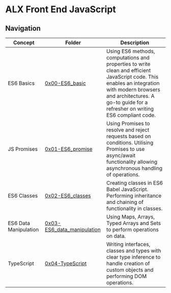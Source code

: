 # ALX Front End JavaScript
## Navigation

| Concept              | Folder                           | Description              |
|----------------------|----------------------------------|--------------------------|
| ES6 Basics           | [0x00-ES6_basic](/0x00-ES6_basic)| Using ES6 methods, computations and properties to write clean and efficient JavaScript code. This enables an integration with modern browsers and architectures. A go-to guide for a refresher on writing ES6 compliant code.|
JS Promises | [0x01-ES6_promise](/0x01-ES6_promise/) | Using Promises to resolve and reject requests based on conditions. Utilising Promises to use async/await functionality allowing asynchronous handling of operations. |
ES6 Classes | [0x02-ES6_classes](/0x02-ES6_classes/) | Creating classes in ES6 Babel JavaScript. Performing inheritance and chaining of functionality in classes. |
ES6 Data Manipulation | [0x03-ES6_data_manipulation](/0x03-ES6_data_manipulation/) | Using Maps, Arrays, Typed Arrays and Sets to perform operations on data. |
TypeScript | [0x04-TypeScript](/0x04-TypeScript/) | Writing interfaces, classes and types with clear type inference to handle creation of custom objects and performing DOM operations. |
